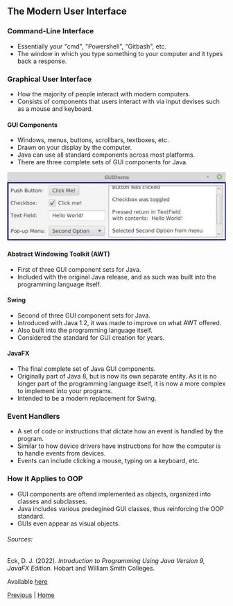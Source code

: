 
## The Modern User Interface

### Command-Line Interface

- Essentially your "cmd", "Powershell", "Gitbash", etc.
- The window in which you type something to your computer and it types back a response.

### Graphical User Interface

- How the majority of people interact with modern computers.
- Consists of components that users interact with via input devises such as a mouse and keyboard.

#### GUI Components

- Windows, menus, buttons, scrollbars, textboxes, etc.
- Drawn on your display by the computer.
- Java can use all standard components across most platforms.
- There are three complete sets of GUI components for Java.

![Examples of GUI Components](/images/gui-components.jpg)

#### Abstract Windowing Toolkit (AWT)

- First of three GUI component sets for Java.
- Included with the original Java release, and as such was built into the programming language itself.

#### Swing

- Second of three GUI component sets for Java.
- Introduced with Java 1.2, it was made to improve on what AWT offered. 
- Also built into the programming language itself.
- Considered the standard for GUI creation for years.

#### JavaFX

- The final complete set of Java GUI components.
- Originally part of Java 8, but is now its own separate entity. As it is no longer part of the programming language itself, it is now a more complex to implement into your programs.
- Intended to be a modern replacement for Swing.

### Event Handlers

- A set of code or instructions that dictate how an event is handled by the program. 
- Similar to how device drivers have instructions for how the computer is to handle events from devices.
- Events can include clicking a mouse, typing on a keyboard, etc.

### How it Applies to OOP

- GUI components are oftend implemented as objects, organized into classes and subclasses.
- Java includes various predegined GUI classes, thus reinforcing the OOP standard.
- GUIs even appear as visual objects.

###### Sources:

Eck, D. J. (2022). *Introduction to Programming Using Java Version 9, JavaFX Edition.* Hobart and William Smith Colleges.

Available [here](https://math.hws.edu/javanotes/?fbclid=IwAR3V0pxqmqNeSpasvbbVrx-RAylNmYW7yYnD2q8-1nJMHErQxynK27MNOhw)

[Previous](/topics/introduction-to-java-programming/the-mental-landscape/objects-and-oop.md) | [Home](/readme.md)

